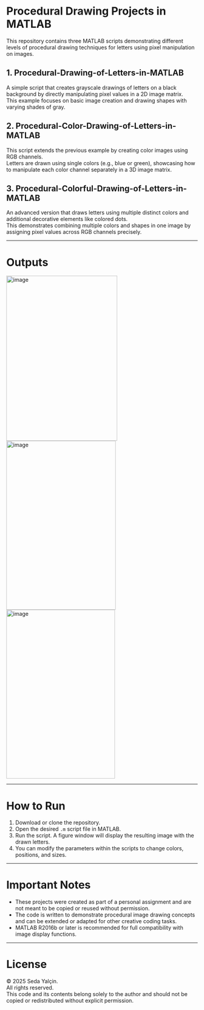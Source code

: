 # Procedural Drawing Projects in MATLAB

This repository contains three MATLAB scripts demonstrating different levels of procedural drawing techniques for letters using pixel manipulation on images.

## 1. Procedural-Drawing-of-Letters-in-MATLAB

A simple script that creates grayscale drawings of letters on a black background by directly manipulating pixel values in a 2D image matrix.  
This example focuses on basic image creation and drawing shapes with varying shades of gray.

## 2. Procedural-Color-Drawing-of-Letters-in-MATLAB

This script extends the previous example by creating color images using RGB channels.  
Letters are drawn using single colors (e.g., blue or green), showcasing how to manipulate each color channel separately in a 3D image matrix.

## 3. Procedural-Colorful-Drawing-of-Letters-in-MATLAB

An advanced version that draws letters using multiple distinct colors and additional decorative elements like colored dots.  
This demonstrates combining multiple colors and shapes in one image by assigning pixel values across RGB channels precisely.

---

# Outputs
<img width="292" height="435" alt="image" src="https://github.com/user-attachments/assets/6396ebb4-91dd-4284-baf8-8558a6d856c8" />
<img width="288" height="445" alt="image" src="https://github.com/user-attachments/assets/8376863a-7786-48a4-ad1b-3c2d264d963a" />
<img width="286" height="445" alt="image" src="https://github.com/user-attachments/assets/8609aabe-d352-415c-89e3-ef242e305017" />


---

# How to Run

1. Download or clone the repository.
2. Open the desired `.m` script file in MATLAB.
3. Run the script. A figure window will display the resulting image with the drawn letters.
4. You can modify the parameters within the scripts to change colors, positions, and sizes.

---

# Important Notes

- These projects were created as part of a personal assignment and are not meant to be copied or reused without permission.
- The code is written to demonstrate procedural image drawing concepts and can be extended or adapted for other creative coding tasks.
- MATLAB R2016b or later is recommended for full compatibility with image display functions.

---

# License

© 2025 Seda Yalçin.  
All rights reserved.  
This code and its contents belong solely to the author and should not be copied or redistributed without explicit permission.

